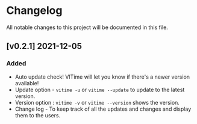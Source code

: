 # Changelog
All notable changes to this project will be documented in this file.

## [v0.2.1] 2021-12-05
### Added
- Auto update check! VITime will let you know if there's a newer version available!
- Update option - `vitime -u` or  `vitime --update` to update to the latest version.
- Version option :  `vitime -v` or `vitime --version` shows the version.
- Change log - To keep track of all the updates and changes and display them to the users.
